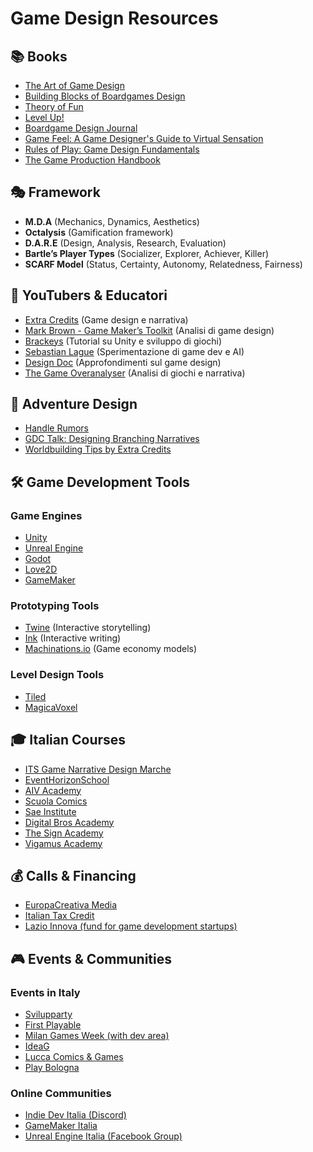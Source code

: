 # Game Design Resources

## 📚 Books
- [The Art of Game Design](https://www.amazon.it/Art-Game-Design-Lenses-Second/dp/1466598646)
- [Building Blocks of Boardgames Design](https://www.amazon.it/Building-Blocks-Tabletop-Game-Design/dp/1138365521)
- [Theory of Fun](https://www.amazon.it/Theory-Game-Design-Raph-Koster/dp/1932111972)
- [Level Up!](https://www.amazon.com/Level-Up-Guide-Great-Design/dp/047068867X)
- [Boardgame Design Journal](https://amzn.eu/d/cYAThwU)
- [Game Feel: A Game Designer's Guide to Virtual Sensation](https://www.amazon.it/Game-Feel-Designers-Virtual-Sensation/dp/0123743281)
- [Rules of Play: Game Design Fundamentals](https://www.amazon.it/Rules-Play-Game-Design-Fundamentals/dp/0262240459)
- [The Game Production Handbook](https://www.amazon.it/Production-Handbook-Heather-Maxwell-Chandler/dp/1449688098/ref=sr_1_1?sr=8-1)

## 🎭 Framework
- **M.D.A** (Mechanics, Dynamics, Aesthetics)
- **Octalysis** (Gamification framework)
- **D.A.R.E** (Design, Analysis, Research, Evaluation)
- **Bartle’s Player Types** (Socializer, Explorer, Achiever, Killer)
- **SCARF Model** (Status, Certainty, Autonomy, Relatedness, Fairness)

## 🎥 YouTubers & Educatori
- [Extra Credits](https://www.youtube.com/c/ExtraCreditz) (Game design e narrativa)
- [Mark Brown - Game Maker’s Toolkit](https://www.youtube.com/c/MarkBrownGMT) (Analisi di game design)
- [Brackeys](https://www.youtube.com/c/Brackeys) (Tutorial su Unity e sviluppo di giochi)
- [Sebastian Lague](https://www.youtube.com/c/SebastianLague) (Sperimentazione di game dev e AI)
- [Design Doc](https://www.youtube.com/c/DesignDoc) (Approfondimenti sul game design)
- [The Game Overanalyser](https://www.youtube.com/@thegameoveranalyser4835) (Analisi di giochi e narrativa)

## 🏰 Adventure Design
- [Handle Rumors](https://youtu.be/QIX2Ry_dP_4?si=NGhbXDKSx6TJsLgj)
- [GDC Talk: Designing Branching Narratives](https://www.gdcvault.com/play/1025692/Designing-Branching-Narratives-Without)  
- [Worldbuilding Tips by Extra Credits](https://www.youtube.com/watch?v=ZQTMaxxv74k)

## 🛠 Game Development Tools
### **Game Engines**
- [Unity](https://unity.com/)
- [Unreal Engine](https://www.unrealengine.com/)
- [Godot](https://godotengine.org/)
- [Love2D](https://love2d.org/)
- [GameMaker](https://gamemaker.io/en)

### **Prototyping Tools**
- [Twine](https://twinery.org/) (Interactive storytelling)
- [Ink](https://www.inklestudios.com/ink/) (Interactive writing)
- [Machinations.io](https://machinations.io/) (Game economy models)

### **Level Design Tools**
- [Tiled](https://www.mapeditor.org/)
- [MagicaVoxel](https://ephtracy.github.io/)

## 🎓 Italian Courses
- [ITS Game Narrative Design Marche](https://itsturismomarche.it/corsi/game-narrative-designer-its.php)
- [EventHorizonSchool](https://www.eventhorizonschool.com/)
- [AIV Academy](https://www.aiv01.it/)
- [Scuola Comics](https://scuolacomics.com/)
- [Sae Institute](https://www.sae.edu/ita/courses/produzione-game/)
- [Digital Bros Academy](https://dbgameacademy.it/)
- [The Sign Academy](https://thesign.academy/)
- [Vigamus Academy](https://corsi.vigamusacademy.com/home/course/corso-di-game-design-intensivo/1)

## 💰 Calls & Financing
- [EuropaCreativa Media](https://www.europacreativa-media.it/sostegni-finanziari/videogame)
- [Italian Tax Credit](https://iideassociation.com/supporto/tax-credit/)
- [Lazio Innova (fund for game development startups)](https://www.lazioinnova.it/)

## 🎮 Events & Communities
### **Events in Italy**
- [Svilupparty](https://www.svilupparty.it/)
- [First Playable](https://www.firstplayable.it/)
- [Milan Games Week (with dev area)](https://www.milangamesweek.it/)
- [IdeaG](https://www.idea-g.it/)
- [Lucca Comics & Games](https://www.luccacomicsandgames.com/it/)
- [Play Bologna](https://www.play-festival.it)

### **Online Communities**
- [Indie Dev Italia (Discord)](https://discord.gg/indiedevitalia)
- [GameMaker Italia](https://www.gamemakeritalia.it/)
- [Unreal Engine Italia (Facebook Group)](https://www.facebook.com/groups/unrealengineitalia/)


